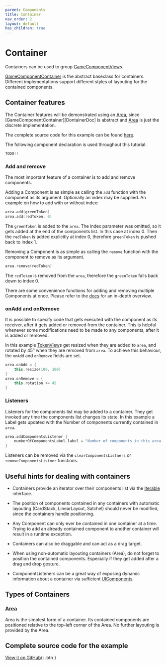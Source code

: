 ```yaml
---
parent: Components 
title: Container 
nav_order: 2 
layout: default 
has_children: true
---
```


[AreaDoc]: https://tudo-aqua.github.io/bgw/kotlin-docs/bgw-core/tools.aqua.bgw.components.container/-area/index.html

[ContainerDoc]: https://tudo-aqua.github.io/bgw/kotlin-docs/bgw-core/tools.aqua.bgw.components.container/-game-component-container/index.html

[GameComponentView]: https://tudo-aqua.github.io/bgw/kotlin-docs/bgw-core/tools.aqua.bgw.components.gamecomponentviews/-game-component-view/

[TokenDoc]: https://tudo-aqua.github.io/bgw/kotlin-docs/bgw-core/tools.aqua.bgw.components.gamecomponentviews/-token-view/index.html

# Container

Containers can be used to group
[GameComponentView][GameComponentView]s.

[GameComponentContainer][ContainerDoc]
is the abstract baseclass for containers. Different implementations support different styles of layouting for the
contained components.

## Container features

The Container features will be demonstrated using an [Area][AreaDoc], since [GameComponentContainer][DontainerDoc]
is abstract and [Area][AreaDoc] is just the discrete implementation.

The complete source code for this example can be
found [here](/bgw/components/Container.html#complete-source-code-for-the-example).

The following component declaration is used throughout this tutorial:

````kotlin
TODO!!
````

### Add and remove

The most important feature of a container is to add and remove components.

Adding a Component is as simple as calling the ``add`` function with the component as its argument. Optionally an index
may be supplied. An example on how to add with or without index:

````kotlin
area.add(greenToken)
area.add(redToken, 0)
````

The ``greenToken`` is added to the ``area``. The index parameter was omitted, so it gets added at the end of the
components list. In this case at index 0. Then the
``redToken`` is added explicitly at index 0, therefore ``greenToken`` is pushed back to index 1.

Removing a Component is as simple as calling the ``remove`` function with the component to remove as its argument.

````kotlin
area.remove(redToken)
````

The ``redToken`` is removed from the ``area``, therefore the ``greenToken`` falls back down to index 0.

There are some convenience functions for adding and removing multiple Components at once. Please refer to
the [docs][AreaDoc] for an in-depth overview.

### onAdd and onRemove

It is possible to specify code that gets executed with the component as its receiver, after it gets added or removed
from the container. This is helpful whenever some modifications need to be made to any components, after it is added or
removed.

In this example [TokenView][TokenDoc]s get resized when they are added to ``area``, and rotated by 45° when they are
removed from ``area``. To achieve this behaviour, the ``onAdd`` and ``onRemove`` fields are set.

````kotlin
area.onAdd = {
    this.resize(100, 100)
}
area.onRemove = {
    this.rotation += 45
}
````

### Listeners

Listeners for the components list may be added to a container. They get invoked any time the components list changes its
state. In this example a Label gets updated with the Number of components currently contained in ``area``.

````kotlin
area.addComponentsListener {
    numberOfComponentsLabel.label = "Number of components in this area: ${area.numberOfComponents()}"
}
````

Listeners can be removed via the ``clearComponentsListners`` or ``removeComponentsListner`` functions.

## Useful hints for dealing with containers

- Containers provide an iterator over their components list via the [Iterable](https://kotlinlang.org/api/latest/jvm/stdlib/kotlin.collections/-iterable/) interface.
- The position of components contained in any containers with automatic layouting (CardStack, LinearLayout, Satchel) 
  should never be modified, since the containers handle positioning.
  
- Any Component can only ever be contained in one container at a time. 
  Trying to add an already contained component to another container will result in a runtime exception.
  
- Containers can also be draggable and can act as a drag target.

- When using non-automatic layouting containers (Area), do not forget to position the contained components. 
  Especially if they get added after a drag and drop gesture.
  
- ComponentListeners can be a great way of exposing dynamic information about a container 
  via sufficient [UIComponents](https://tudo-aqua.github.io/bgw/components/ui-elements/ui-elements.html).

## Types of Containers

### [Area](/bgw/components/container/children/Area.html)

Area is the simplest form of a container. Its contained components are positioned relative to the top-left corner of the
Area. No further layouting is provided by the Area.

## Complete source code for the example

[View it on GitHub](){:
.btn }